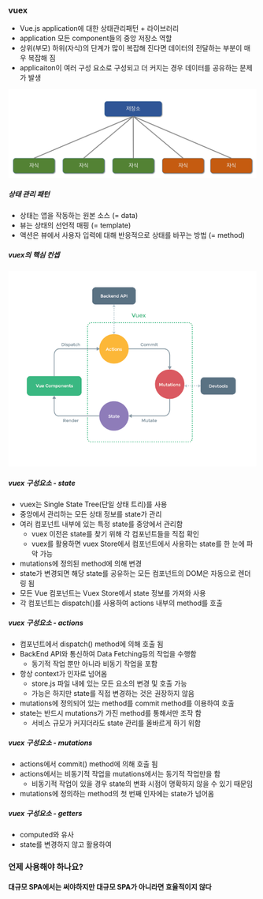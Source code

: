 ### vuex

- Vue.js application에 대한 상태관리패턴 + 라이브러리
- application 모든 component들의 중앙 저장소 역할
- 상위(부모) 하위(자식)의 단계가 많이 복잡해 진다면 데이터의 전달하는 부분이 매우 복잡해 짐
- applicaiton이 여러 구성 요소로 구성되고 더 커지는 경우 데이터를 공유하는 문제가 발생

<img src="vuex.PNG">

##### 상태 관리 패턴

- 상태는 앱을 작동하는 원본 소스 (= data)
- 뷰는 상태의 선언적 매핑 (= template)
- 액션은 뷰에서 사용자 입력에 대해 반응적으로 상태를 바꾸는 방법 (= method)

##### vuex의 핵심 컨셉

<img src="vuexconcept.png">

##### vuex 구성요소 - state

- vuex는 Single State Tree(단일 상태 트리)를 사용
- 중앙에서 관리하는 모든 상태 정보를 state가 관리
- 여러 컴포넌트 내부에 있는 특정 state를 중앙에서 관리함
  - vuex 이전은 state를 찾기 위해 각 컴포넌트들을 직접 확인
  - vuex를 활용하면 vuex Store에서 컴포넌트에서 사용하는 state를 한 눈에 파악 가능
- mutations에 정의된 method에 의해 변경
- state가 변경되면 해당 state를 공유하는 모든 컴포넌트의 DOM은 자동으로 렌더링 됨
- 모든 Vue 컴포넌트는 Vuex Store에서 state 정보를 가져와 사용
- 각 컴포넌트는 dispatch()를 사용하여 actions 내부의 method를 호출

##### vuex 구성요소 - actions

- 컴포넌트에서 dispatch() method에 의해 호출 됨
- BackEnd API와 통신하여 Data Fetching등의 작업을 수행함
  - 동기적 작업 뿐만 아니라 비동기 작업을 포함
- 항상 context가 인자로 넘어옴
  - store.js 파일 내에 있는 모든 요소의 변경 및 호출 가능
  - 가능은 하지만 state를 직접 변경하는 것은 권장하지 않음
- mutations에 정의되어 있는 method를 commit method를 이용하여 호출
- state는 반드시 mutations가 가진 method를 통해서만 조작 함
  - 서비스 규모가 커지더라도 state 관리를 올바르게 하기 위함

##### vuex 구성요소 - mutations

- actions에서 commit() method에 의해 호출 됨
- actions에서는 비동기적 작업을 mutations에서는 동기적 작업만을 함
  - 비동기적 작업이 있을 경우 state의 변화 시점이 명확하지 않을 수 있기 때문임
- mutations에 정의하는 method의 첫 번째 인자에는 state가 넘어옴

##### vuex 구성요소 - getters

- computed와 유사
- state를 변경하지 않고 활용하여

### 언제 사용해야 하나요?

#### 대규모 SPA에서는 써야하지만 대규모 SPA가 아니라면 효율적이지 않다
